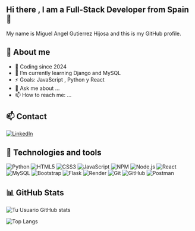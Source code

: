 ## Hi there , I am a Full-Stack Developer from Spain👋

My name is Miguel Angel Gutierrez Hijosa and this is my GitHub profile.


## 🚀 About me 

- 🔭 Coding since 2024
- 🌱 I’m currently learning Django and MySQL
- ⚡ Goals: JavaScript , Python y React
- 💬 Ask me about ...
- 📫 How to reach me: ...

## 📫 Contact

[![LinkedIn](https://img.shields.io/badge/-LinkedIn-0A66C2?style=flat&logo=linkedin&logoColor=white)](https://www.linkedin.com/in/miguel-angel-guti%C3%A9rrez-hijosa-73b19b358/)


## 🧰 Technologies and tools

![Python](https://img.shields.io/badge/Python-3776AB?style=for-the-badge&logo=python&logoColor=white)
![HTML5](https://img.shields.io/badge/HTML5-E34F26?style=for-the-badge&logo=html5&logoColor=white)
![CSS3](https://img.shields.io/badge/CSS3-1572B6?style=for-the-badge&logo=css3&logoColor=white)
![JavaScript](https://img.shields.io/badge/JavaScript-F7DF1E?style=for-the-badge&logo=javascript&logoColor=black)
![NPM](https://img.shields.io/badge/NPM-CB3837?style=for-the-badge&logo=npm&logoColor=white)
![Node.js](https://img.shields.io/badge/Node.js-339933?style=for-the-badge&logo=nodedotjs&logoColor=white)
![React](https://img.shields.io/badge/React-61DAFB?style=for-the-badge&logo=react&logoColor=black)
![MySQL](https://img.shields.io/badge/MySQL-005C84?style=for-the-badge&logo=mysql&logoColor=white)
![Bootstrap](https://img.shields.io/badge/Bootstrap-7952B3?style=for-the-badge&logo=bootstrap&logoColor=white)
![Flask](https://img.shields.io/badge/Flask-000000?style=for-the-badge&logo=flask&logoColor=white)
![Render](https://img.shields.io/badge/Render-46E3B7?style=for-the-badge&logo=render&logoColor=000)
![Git](https://img.shields.io/badge/Git-F05032?style=for-the-badge&logo=git&logoColor=white)
![GitHub](https://img.shields.io/badge/GitHub-181717?style=for-the-badge&logo=github&logoColor=white)
![Postman](https://img.shields.io/badge/Postman-FF6C37?style=for-the-badge&logo=postman&logoColor=white)

## 📊 GitHub Stats

![Tu Usuario GitHub stats](https://github-readme-stats.vercel.app/api?username=magutierrezhijosa&show_icons=true&theme=radical)

![Top Langs](https://github-readme-stats.vercel.app/api/top-langs/?username=magutierrezhijosa&layout=compact&theme=radical)


